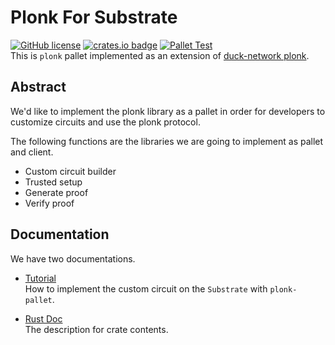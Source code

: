 # Plonk For Substrate
 [![GitHub license](https://img.shields.io/badge/license-GPL3%2FApache2-blue)](#LICENSE) [![crates.io badge](https://img.shields.io/crates/v/plonk-pallet.svg)](https://crates.io/crates/pallet-plonk) [![Pallet Test](https://github.com/PlasmNetwork/plonk/actions/workflows/pallet.yml/badge.svg)](https://github.com/PlasmNetwork/plonk/actions/workflows/pallet.yml)  
This is `plonk` pallet implemented as an extension of [duck-network plonk](https://github.com/dusk-network/plonk).

## Abstract

We'd like to implement the plonk library as a pallet in order for developers to customize circuits and use the plonk protocol.

The following functions are the libraries we are going to implement as pallet and client.

- Custom circuit builder
- Trusted setup
- Generate proof
- Verify proof

## Documentation

We have two documentations.

- [Tutorial](https://plasmnetwork.github.io/plonk/)  
How to implement the custom circuit on the `Substrate` with `plonk-pallet`.

- [Rust Doc](https://plasmnetwork.github.io/plonk/inline/plonk_pallet/)  
The description for crate contents.
